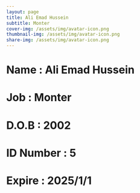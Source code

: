 ```yaml
---
layout: page
title: Ali Emad Hussein
subtitle: Monter
cover-img: /assets/img/avatar-icon.png
thumbnail-img: /assets/img/avatar-icon.png
share-img: /assets/img/avatar-icon.png
---
```


# Name : Ali Emad Hussein
# Job : Monter
# D.O.B : 2002
# ID Number : 5
# Expire : 2025/1/1
